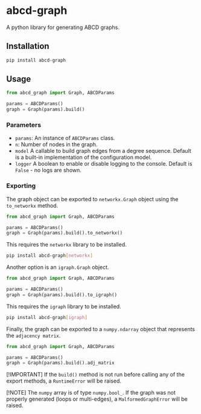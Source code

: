 # abcd-graph
A python library for generating ABCD graphs.

## Installation
```bash
pip install abcd-graph
```

## Usage
```python
from abcd_graph import Graph, ABCDParams

params = ABCDParams()
graph = Graph(params).build()
```

### Parameters

- `params`: An instance of `ABCDParams` class.
- `n`: Number of nodes in the graph.
- `model` A callable to build graph edges from a degree sequence. Default is a built-in implementation of the configuration model.
- `logger` A boolean to enable or disable logging to the console. Default is `False` - no logs are shown.


### Exporting

The graph object can be exported to `networkx.Graph` object using the `to_networkx` method.

```python
from abcd_graph import Graph, ABCDParams

params = ABCDParams()
graph = Graph(params).build().to_networkx()
```

This requires the `networkx` library to be installed.
```bash
pip install abcd-graph[networkx]
```

Another option is an `igraph.Graph` object.

```python
from abcd_graph import Graph, ABCDParams

params = ABCDParams()
graph = Graph(params).build().to_igraph()
```

This requires the `igraph` library to be installed.
```bash
pip install abcd-graph[igraph]
```

Finally, the graph can be exported to a `numpy.ndarray` object that represents the `adjacency matrix`.

```python
from abcd_graph import Graph, ABCDParams

params = ABCDParams()
graph = Graph(params).build().adj_matrix
```

[!IMPORTANT]
If the `build()` method is not run before calling any of the export methods, a `RuntimeError` will be raised.

[!NOTE]
The `numpy` array is of type `numpy.bool_`. If the graph was not properly generated (loops or multi-edges),
a `MalformedGraphError` will be raised.
